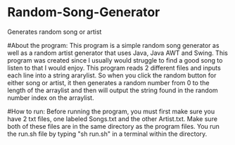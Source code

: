 # Random-Song-Generator
Generates random song or artist

#About the program:
This program is a simple random song generator as well as a random artist generator that uses Java, Java AWT and Swing. This program was created since I usually would struggle to find a good song to listen to that I would enjoy. This program reads 2 different files and inputs each line into a string ararylist. So when you click the random button for either song or artist, it then generates a random number from 0 to the length of the arraylist and then will output the string found in the random number index on the arraylist.

#How to run:
Before running the program, you must first make sure you have 2 txt files, one labeled Songs.txt and the other Artist.txt. Make sure both of these files are in the same directory as the program files. You run the run.sh file by typing "sh run.sh" in a terminal within the directory.
